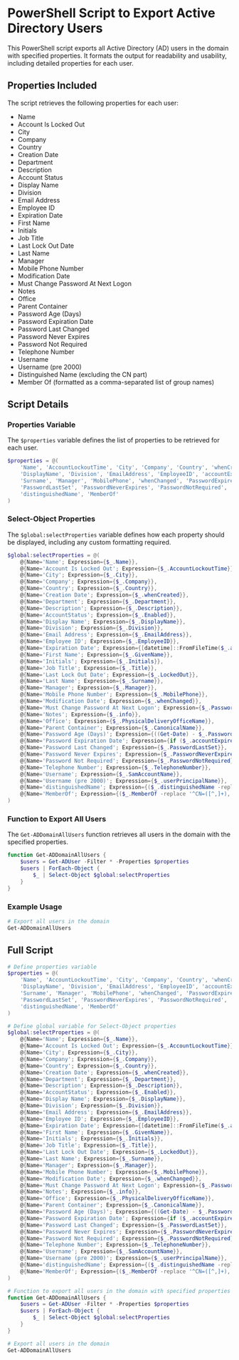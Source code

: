 
# PowerShell Script to Export Active Directory Users

This PowerShell script exports all Active Directory (AD) users in the domain with specified properties. It formats the output for readability and usability, including detailed properties for each user.

## Properties Included

The script retrieves the following properties for each user:
- Name
- Account Is Locked Out
- City
- Company
- Country
- Creation Date
- Department
- Description
- Account Status
- Display Name
- Division
- Email Address
- Employee ID
- Expiration Date
- First Name
- Initials
- Job Title
- Last Lock Out Date
- Last Name
- Manager
- Mobile Phone Number
- Modification Date
- Must Change Password At Next Logon
- Notes
- Office
- Parent Container
- Password Age (Days)
- Password Expiration Date
- Password Last Changed
- Password Never Expires
- Password Not Required
- Telephone Number
- Username
- Username (pre 2000)
- Distinguished Name (excluding the CN part)
- Member Of (formatted as a comma-separated list of group names)

## Script Details

### Properties Variable

The `$properties` variable defines the list of properties to be retrieved for each user.

```powershell
$properties = @(
    'Name', 'AccountLockoutTime', 'City', 'Company', 'Country', 'whenCreated', 'Department', 'Description', 'Enabled', 
    'DisplayName', 'Division', 'EmailAddress', 'EmployeeID', 'accountExpires', 'GivenName', 'Initials', 'Title', 'LockedOut', 
    'Surname', 'Manager', 'MobilePhone', 'whenChanged', 'PasswordExpired', 'info', 'PhysicalDeliveryOfficeName', 'CanonicalName', 
    'PasswordLastSet', 'PasswordNeverExpires', 'PasswordNotRequired', 'TelephoneNumber', 'SamAccountName', 'userPrincipalName', 
    'distinguishedName', 'MemberOf'
)
```

### Select-Object Properties

The `$global:selectProperties` variable defines how each property should be displayed, including any custom formatting required.

```powershell
$global:selectProperties = @(
    @{Name='Name'; Expression={$_.Name}}, 
    @{Name='Account Is Locked Out'; Expression={$_.AccountLockoutTime}}, 
    @{Name='City'; Expression={$_.City}}, 
    @{Name='Company'; Expression={$_.Company}}, 
    @{Name='Country'; Expression={$_.Country}}, 
    @{Name='Creation Date'; Expression={$_.whenCreated}}, 
    @{Name='Department'; Expression={$_.Department}}, 
    @{Name='Description'; Expression={$_.Description}}, 
    @{Name='AccountStatus'; Expression={$_.Enabled}}, 
    @{Name='Display Name'; Expression={$_.DisplayName}}, 
    @{Name='Division'; Expression={$_.Division}}, 
    @{Name='Email Address'; Expression={$_.EmailAddress}}, 
    @{Name='Employee ID'; Expression={$_.EmployeeID}}, 
    @{Name='Expiration Date'; Expression={[datetime]::FromFileTime($_.accountExpires)}}, 
    @{Name='First Name'; Expression={$_.GivenName}}, 
    @{Name='Initials'; Expression={$_.Initials}}, 
    @{Name='Job Title'; Expression={$_.Title}}, 
    @{Name='Last Lock Out Date'; Expression={$_.LockedOut}}, 
    @{Name='Last Name'; Expression={$_.Surname}}, 
    @{Name='Manager'; Expression={$_.Manager}}, 
    @{Name='Mobile Phone Number'; Expression={$_.MobilePhone}}, 
    @{Name='Modification Date'; Expression={$_.whenChanged}}, 
    @{Name='Must Change Password At Next Logon'; Expression={$_.PasswordExpired}}, 
    @{Name='Notes'; Expression={$_.info}}, 
    @{Name='Office'; Expression={$_.PhysicalDeliveryOfficeName}}, 
    @{Name='Parent Container'; Expression={$_.CanonicalName}}, 
    @{Name='Password Age (Days)'; Expression={((Get-Date) - $_.PasswordLastSet).Days}}, 
    @{Name='Password Expiration Date'; Expression={if ($_.accountExpires -ne 0) {[datetime]::FromFileTime($_.accountExpires)} else {"Never"}}}, 
    @{Name='Password Last Changed'; Expression={$_.PasswordLastSet}}, 
    @{Name='Password Never Expires'; Expression={$_.PasswordNeverExpires}}, 
    @{Name='Password Not Required'; Expression={$_.PasswordNotRequired}}, 
    @{Name='Telephone Number'; Expression={$_.TelephoneNumber}}, 
    @{Name='Username'; Expression={$_.SamAccountName}}, 
    @{Name='Username (pre 2000)'; Expression={$_.userPrincipalName}}, 
    @{Name='distinguishedName'; Expression={($_.distinguishedName -replace '^CN=[^,]+,', '')}}, 
    @{Name='MemberOf'; Expression={($_.MemberOf -replace '^CN=([^,]+),.*$', '$1') -join ','}}
)
```

### Function to Export All Users

The `Get-ADDomainAllUsers` function retrieves all users in the domain with the specified properties.

```powershell
function Get-ADDomainAllUsers {
    $users = Get-ADUser -Filter * -Properties $properties
    $users | ForEach-Object {
        $_ | Select-Object $global:selectProperties
    }
}
```

### Example Usage

```powershell
# Export all users in the domain
Get-ADDomainAllUsers
```

## Full Script

```powershell
# Define properties variable
$properties = @(
    'Name', 'AccountLockoutTime', 'City', 'Company', 'Country', 'whenCreated', 'Department', 'Description', 'Enabled', 
    'DisplayName', 'Division', 'EmailAddress', 'EmployeeID', 'accountExpires', 'GivenName', 'Initials', 'Title', 'LockedOut', 
    'Surname', 'Manager', 'MobilePhone', 'whenChanged', 'PasswordExpired', 'info', 'PhysicalDeliveryOfficeName', 'CanonicalName', 
    'PasswordLastSet', 'PasswordNeverExpires', 'PasswordNotRequired', 'TelephoneNumber', 'SamAccountName', 'userPrincipalName', 
    'distinguishedName', 'MemberOf'
)

# Define global variable for Select-Object properties
$global:selectProperties = @(
    @{Name='Name'; Expression={$_.Name}}, 
    @{Name='Account Is Locked Out'; Expression={$_.AccountLockoutTime}}, 
    @{Name='City'; Expression={$_.City}}, 
    @{Name='Company'; Expression={$_.Company}}, 
    @{Name='Country'; Expression={$_.Country}}, 
    @{Name='Creation Date'; Expression={$_.whenCreated}}, 
    @{Name='Department'; Expression={$_.Department}}, 
    @{Name='Description'; Expression={$_.Description}}, 
    @{Name='AccountStatus'; Expression={$_.Enabled}}, 
    @{Name='Display Name'; Expression={$_.DisplayName}}, 
    @{Name='Division'; Expression={$_.Division}}, 
    @{Name='Email Address'; Expression={$_.EmailAddress}}, 
    @{Name='Employee ID'; Expression={$_.EmployeeID}}, 
    @{Name='Expiration Date'; Expression={[datetime]::FromFileTime($_.accountExpires)}}, 
    @{Name='First Name'; Expression={$_.GivenName}}, 
    @{Name='Initials'; Expression={$_.Initials}}, 
    @{Name='Job Title'; Expression={$_.Title}}, 
    @{Name='Last Lock Out Date'; Expression={$_.LockedOut}}, 
    @{Name='Last Name'; Expression={$_.Surname}}, 
    @{Name='Manager'; Expression={$_.Manager}}, 
    @{Name='Mobile Phone Number'; Expression={$_.MobilePhone}}, 
    @{Name='Modification Date'; Expression={$_.whenChanged}}, 
    @{Name='Must Change Password At Next Logon'; Expression={$_.PasswordExpired}}, 
    @{Name='Notes'; Expression={$_.info}}, 
    @{Name='Office'; Expression={$_.PhysicalDeliveryOfficeName}}, 
    @{Name='Parent Container'; Expression={$_.CanonicalName}}, 
    @{Name='Password Age (Days)'; Expression={((Get-Date) - $_.PasswordLastSet).Days}}, 
    @{Name='Password Expiration Date'; Expression={if ($_.accountExpires -ne 0) {[datetime]::FromFileTime($_.accountExpires)} else {"Never"}}}, 
    @{Name='Password Last Changed'; Expression={$_.PasswordLastSet}}, 
    @{Name='Password Never Expires'; Expression={$_.PasswordNeverExpires}}, 
    @{Name='Password Not Required'; Expression={$_.PasswordNotRequired}}, 
    @{Name='Telephone Number'; Expression={$_.TelephoneNumber}}, 
    @{Name='Username'; Expression={$_.SamAccountName}}, 
    @{Name='Username (pre 2000)'; Expression={$_.userPrincipalName}}, 
    @{Name='distinguishedName'; Expression={($_.distinguishedName -replace '^CN=[^,]+,', '')}}, 
    @{Name='MemberOf'; Expression={($_.MemberOf -replace '^CN=([^,]+),.*$', '$1') -join ','}}
)

# Function to export all users in the domain with specified properties
function Get-ADDomainAllUsers {
    $users = Get-ADUser -Filter * -Properties $properties
    $users | ForEach-Object {
        $_ | Select-Object $global:selectProperties
    }
}

# Export all users in the domain
Get-ADDomainAllUsers
```
